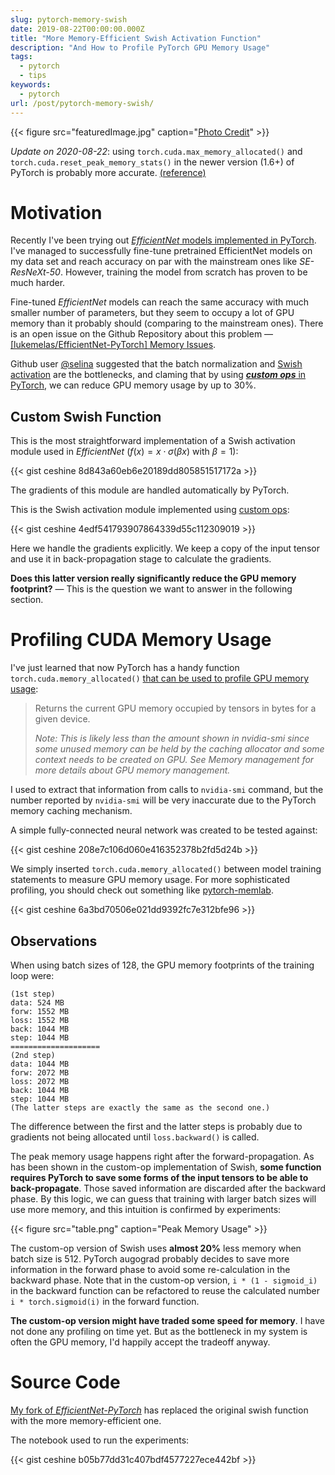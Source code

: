 ```yaml
---
slug: pytorch-memory-swish
date: 2019-08-22T00:00:00.000Z
title: "More Memory-Efficient Swish Activation Function"
description: "And How to Profile PyTorch GPU Memory Usage"
tags:
  - pytorch
  - tips
keywords:
  - pytorch
url: /post/pytorch-memory-swish/
---
```


{{< figure src="featuredImage.jpg" caption="[Photo Credit](https://pixabay.com/photos/people-friends-together-happy-4050698/)" >}}

_Update on 2020-08-22_: using `torch.cuda.max_memory_allocated()` and `torch.cuda.reset_peak_memory_stats()` in the newer version (1.6+) of PyTorch is probably more accurate. [(reference)](https://pytorch.org/docs/stable/cuda.html#torch.cuda.max_memory_allocated)


# Motivation

Recently I've been trying out [_EfficientNet_ models implemented in PyTorch](https://github.com/lukemelas/EfficientNet-PyTorch). I've managed to successfully fine-tune pretrained EfficientNet models on my data set and reach accuracy on par with the mainstream ones like _SE-ResNeXt-50_. However, training the model from scratch has proven to be much harder.

Fine-tuned _EfficientNet_ models can reach the same accuracy with much smaller number of parameters, but they seem to occupy a lot of GPU memory than it probably should (comparing to the mainstream ones). There is an open issue on the Github Repository about this problem — [[lukemelas/EfficientNet-PyTorch] Memory Issues](https://github.com/lukemelas/EfficientNet-PyTorch/issues/18).

Github user [@selina](https://github.com/seilna) suggested that the batch normalization and [Swish activation](https://arxiv.org/abs/1710.05941) are the bottlenecks, and claming that by using [**_custom ops_** in PyTorch](https://pytorch.org/docs/stable/notes/extending.html), we can reduce GPU memory usage by up to 30%.

## Custom Swish Function

This is the most straightforward implementation of a Swish activation module used in _EfficientNet_ ($f(x) = x \cdot \sigma(\beta x)$ with $\beta = 1$):

{{< gist ceshine 8d843a60eb6e20189dd805851517172a >}}

The gradients of this module are handled automatically by PyTorch.

This is the Swish activation module implemented using [custom ops](https://pytorch.org/docs/stable/notes/extending.html):

{{< gist ceshine 4edf541793907864339d55c112309019 >}}

Here we handle the gradients explicitly. We keep a copy of the input tensor and use it in back-propagation stage to calculate the gradients.

**Does this latter version really significantly reduce the GPU memory footprint?** — This is the question we want to answer in the following section.

# Profiling CUDA Memory Usage

I've just learned that now PyTorch has a handy function `torch.cuda.memory_allocated()` [that can be used to profile GPU memory usage](https://pytorch.org/docs/stable/cuda.html#memory-management):

> Returns the current GPU memory occupied by tensors in bytes for a given device.
>
> _Note: This is likely less than the amount shown in nvidia-smi since some unused memory can be held by the caching allocator and some context needs to be created on GPU. See Memory management for more details about GPU memory management._

I used to extract that information from calls to `nvidia-smi` command, but the number reported by `nvidia-smi` will be very inaccurate due to the PyTorch memory caching mechanism.

A simple fully-connected neural network was created to be tested against:

{{< gist ceshine 208e7c106d060e416352378b2fd5d24b >}}

We simply inserted `torch.cuda.memory_allocated()` between model training statements to measure GPU memory usage. For more sophisticated profiling, you should check out something like [pytorch-memlab](https://pypi.org/project/pytorch-memlab/).

{{< gist ceshine 6a3bd70506e021dd9392fc7e312bfe96 >}}

## Observations

When using batch sizes of 128, the GPU memory footprints of the training loop were:

```
(1st step)
data: 524 MB
forw: 1552 MB
loss: 1552 MB
back: 1044 MB
step: 1044 MB
====================
(2nd step)
data: 1044 MB
forw: 2072 MB
loss: 2072 MB
back: 1044 MB
step: 1044 MB
(The latter steps are exactly the same as the second one.)
```

The difference between the first and the latter steps is probably due to gradients not being allocated until `loss.backward()` is called.

The peak memory usage happens right after the forward-propagation. As has been shown in the custom-op implementation of Swish, **some function requires PyTorch to save some forms of the input tensors to be able to back-propagate**. Those saved information are discarded after the backward phase. By this logic, we can guess that training with larger batch sizes will use more memory, and this intuition is confirmed by experiments:

{{< figure src="table.png" caption="Peak Memory Usage" >}}

The custom-op version of Swish uses **almost 20%** less memory when batch size is 512. PyTorch augograd probably decides to save more information in the forward phase to avoid some re-calculation in the backward phase. Note that in the custom-op version, `i * (1 - sigmoid_i)` in the backward function can be refactored to reuse the calculated number `i * torch.sigmoid(i)` in the forward function.

**The custom-op version might have traded some speed for memory**. I have not done any profiling on time yet. But as the bottleneck in my system is often the GPU memory, I'd happily accept the tradeoff anyway.

# Source Code

[My fork of _EfficientNet-PyTorch_](https://github.com/ceshine/EfficientNet-PyTorch) has replaced the original swish function with the more memory-efficient one.

The notebook used to run the experiments:

{{< gist ceshine b05b77dd31c407bdf4577227ece442bf >}}
